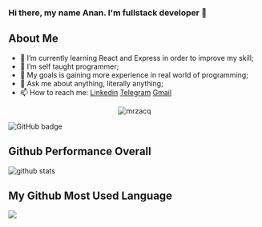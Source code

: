 ### Hi there, my name Anan. I'm fullstack developer 👋

## About Me
- 🌱 I’m currently learning React and Express in order to improve my skill;
- 🤔 I’m self taught programmer;
- 💼 My goals is gaining more experience in real world of programming;
- 💬 Ask me about anything, literally anything;
- 📫 How to reach me: [Linkedin](https://www.linkedin.com/in/anan-hartanto-23a77417b/?lipi=urn%3Ali%3Apage%3Ad_flagship3_feed%3BZwUaP6gDSlqinVDkV%2BoCMw%3D%3D&licu=urn%3Ali%3Acontrol%3Ad_flagship3_feed-nav.settings_view_profile)
[Telegram](https://t.me/ananhartanto) [Gmail](hartantoaanan@gmail.com)

<p align="center"> <img src="https://komarev.com/ghpvc/?username=mrzacq" alt="mrzacq" /> </p>
<p align="center><a href="https://github.com/naufaldi?tab=followers">
    <img src="https://img.shields.io/github/followers/mrzacq?label=Followers&logo=GitHub&style=for-the-badge" alt="GitHub badge" />
                                                                                                                                  </a></p>

## Github Performance Overall

![github stats](https://github-readme-stats.vercel.app/api?username=mrzacq&show_icons=true)

## My Github Most Used Language

<img src="https://github-readme-stats.vercel.app/api/top-langs/?username=mrzacq&theme=vue">
